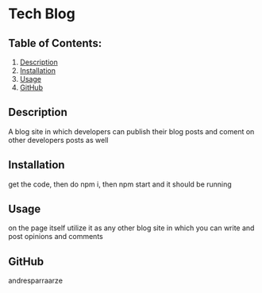 # Tech Blog

  ## Table of Contents:
  1. [Description](#description) 
  2. [Installation](#Installation)
  3. [Usage](#Usage)  
  4. [GitHub](#GitHub)

## Description
A blog site in which developers can publish their blog posts and coment on other developers posts as well 

## Installation
get the code, then do npm i, then npm start and it should be running

## Usage
on the page itself utilize it as any other blog site in which you can write and post opinions and comments

## GitHub
andresparraarze
